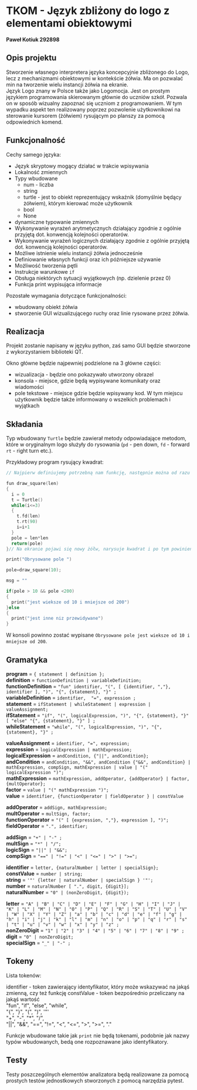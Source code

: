 # TKOM - Język zbliżony do logo z elementami obiektowymi

**Paweł Kotiuk 292898**
## Opis projektu

Stworzenie własnego interpretera języka koncepcyjnie zbliżonego do Logo, lecz z mechanizmami obiektowymi w kontekście żółwia. Ma on pozwalać min na tworzenie wielu instancji żółwia na ekranie.  
Język Logo znany w Polsce także jako Logomocja. Jest on prostym językiem programowania skierowanym głównie do uczniów szkół. Pozwala on w sposób wizualny zapoznać się uczniom z programowaniem. W tym wypadku aspekt ten realizowany poprzez pozwolenie użytkownikowi na sterowanie kursorem (żółwiem) rysującym po planszy za pomocą odpowiednich komend.

## Funkcjonalność

Cechy samego języka:

- Język skryptowy mogący działać w trakcie wpisywania
- Lokalność zmiennych
- Typy wbudowane
  - num - liczba
  - string
  - turtle - jest to obiekt reprezentujący wskaźnik (domyślnie będący żółwiem), którym kierować może użytkownik
  - bool
  - None
- dynamiczne typowanie zmiennych
- Wykonywanie wyrażeń arytmetycznych działający zgodnie z ogólnie przyjętą dot. konwencją kolejności operatorów.
- Wykonywanie wyrażeń logicznych działający zgodnie z ogólnie przyjętą dot. konwencją kolejności operatorów.
- Możliwe istnienie wielu instancji żółwia jednocześnie
- Definiowanie własnych funkcji oraz ich późniejsze używanie
- Możliwość tworzenia pętli
- Instrukcje warunkowe `if`
- Obsługa niektórych sytuacji wyjątkowych (np. dzielenie przez 0)
- Funkcja print wypisująca informacje

Pozostałe wymagania dotyczące funkcjonalności:

- wbudowany obiekt żółwia
- stworzenie GUI wizualizującego ruchy oraz linie rysowane przez żółwia.

## Realizacja

Projekt zostanie napisany w języku python, zaś samo GUI będzie stworzone z wykorzystaniem biblioteki QT.

Okno główne będzie najpewniej podzielone na 3 główne części:

- wizualizacja - będzie ono pokazywało utworzony obrazel
- konsola - miejsce, gdzie będą wypisywane komunikaty oraz wiadomości
- pole tekstowe - miejsce gdzie będzie wpisywany kod. W tym miejscu użytkownik będzie także informowany o wszelkich problemach i wyjątkach

## Składania

Typ wbudowany `Turtle` będzie zawierał metody odpowiadające metodom, które w oryginalnym logo służyły do rysowania (`pd` - pen down, `fd` - forward `rt` - right turn etc.).

Przykładowy program rysujący kwadrat:

```cpp
// Najpierw definiujemy potrzebną nam funkcję, następnie można od razu ją wykonać.

fun draw_square(len)
{
  i = 0
  t = Turtle()
  while(i<=3)
  {
    t.fd(len)
    t.rt(90)
    i=i+1
  }
  pole = len*len
  return(pole)
}// Na ekranie pojawi się nowy żółw, narysuje kwadrat i po tym powinien zniknąć

print("Obrysowane pole ")

pole=draw_square(10);

msg = ""

if(pole > 10 && pole <200)
{
  print("jest wieksze od 10 i mniejsze od 200")
}else
{
  print("jest inne niz przewidywane")
}

```

W konsoli powinno zostać wypisane `Obrysowane pole jest wieksze od 10 i mniejsze od 200`.

## Gramatyka

**program**  =  `{ statement | definition };`  
**definition** = `functionDefinition | variableDefinition;`  
**functionDefinition** =  `"fun" identifier, "(", [ {identifier, ","}, identifier ], ")", "{", {statement}, "}" ;`  
**variableDefinition** = `identifier,  "=", expression ;`  
**statement** = ` ifStatement | whileStatement | expression | valueAssignment; `  
**ifStatement** = `"if", "(", logicalExpression, ")", "{", {statement}, "}" [ "else" "{", {statement}, "}" ] ;`  
**whileStatement** = `"while", "(", logicalExpression, ")", "{", {statement}, "}" ;`  

**valueAssignment** = `identifier, "=", expression;`  
**expression** = `logicalExpression | mathExpression;`  
**logicalExpression** = `andCondition, {"||", andCondition};`  
**andCondition** = `andCondition, "&&", andCondition {"&&", andCondition} | mathExpression, compSign, mathExpression | value | "(" logicalExpression ")";`  
**mathExpression** = `mathExpression, addOperator, {addOperator} | factor, {multOperator};`  
**factor** = `value | "(" mathExpression ")";`  
**value** = `identifier, {functionOperator | fieldOperator } | constValue`  

**addOperator** = `addSign, mathExpression;`  
**multOperator** = `multSign, factor;`  
**functionOperator** = `"(" [ {expression, ","}, expression ], ")";`  
**fieldOperator** = `".", identifier;`  

**addSign** = `"+" | "-" ;`  
**multSign** = `"*" | "/";`  
**logicSign** = `"||" | "&&";`  
**compSign** = `"==" | "!=" | "<" | "<=" | ">" | ">=";`  

**identifier** = `letter, {naturalNumber | letter | specialSign};`  
**constValue** = `number | string;`  
**string** = `'"' {letter | naturalNumber | specialSign } '"';`  
**number** = `naturalNumber [ ".", digit, {digit}];`  
**naturalNumber** = `"0" | (nonZeroDigit, {digit});`  

**letter** = `"A" | "B" | "C" | "D" | "E" | "F" | "G" | "H" | "I" | "J" | "K" | "L" | "M" | "N" | "O" | "P" | "Q" | "R" | "S" | "T" | "U" | "V" | "W" | "X" | "Y" | "Z" | "a" | "b" | "c" | "d" | "e" | "f" | "g" | "h" | "i" | "j" | "k" | "l" | "m" | "n" | "o" | "p" | "q" | "r" | "s" | "t" | "u" | "v" | "w" | "x" | "y" | "z" ;`  
**nonZeroDigit** = `"1" | "2" | "3" | "4" | "5" | "6" | "7" | "8" | "9" ;`  
**digit** = `"0" | nonZeroDigit;`  
**specialSign** = `"_" | "-" ;`  

## Tokeny

Lista tokenów:

identifier - token zawierający identyfikator, który może wskazywać na jakąś zmienną, czy też funkcję
constValue - token bezpośrednio przeliczany na jakąś wartość  
"fun", "if", "else", "while",  
"{", "}", "(", ")", '"'  
"+", "-", "*",  "/",  
"||", "&&", "==",  "!=", "<", "<=", ">", ">=", "."

Funkcje wbudowane takie jak `print` nie będą tokenami, podobnie jak nazwy typów wbudowanych, bedą one rozpoznawane jako identyfikatory.

## Testy

Testy poszczególnych elementów analizatora będą realizowane za pomocą prostych testów jednostkowych stworzonych z pomocą narzędzia pytest.  
